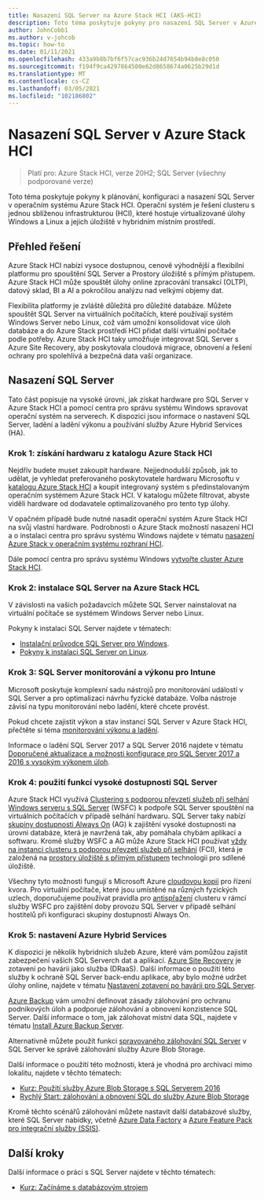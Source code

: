```yaml
---
title: Nasazení SQL Server na Azure Stack HCI (AKS-HCI)
description: Toto téma poskytuje pokyny pro nasazení SQL Server v Azure Stack HCI.
author: JohnCobb1
ms.author: v-johcob
ms.topic: how-to
ms.date: 01/11/2021
ms.openlocfilehash: 433a9b8b7bf6f57cac936b24d7654b94b8e8c050
ms.sourcegitcommit: f194f9ca4297864500e62d8658674a0625b29d1d
ms.translationtype: MT
ms.contentlocale: cs-CZ
ms.lasthandoff: 03/05/2021
ms.locfileid: "102186802"
---
```

# <a name="deploy-sql-server-on-azure-stack-hci"></a>Nasazení SQL Server v Azure Stack HCI

>Platí pro: Azure Stack HCI, verze 20H2; SQL Server (všechny podporované verze)

Toto téma poskytuje pokyny k plánování, konfiguraci a nasazení SQL Server v operačním systému Azure Stack HCI. Operační systém je řešení clusteru s jednou sblíženou infrastrukturou (HCI), které hostuje virtualizované úlohy Windows a Linux a jejich úložiště v hybridním místním prostředí.

## <a name="solution-overview"></a>Přehled řešení
Azure Stack HCI nabízí vysoce dostupnou, cenově výhodnější a flexibilní platformu pro spouštění SQL Server a Prostory úložiště s přímým přístupem. Azure Stack HCI může spouštět úlohy online zpracování transakcí (OLTP), datový sklad, BI a AI a pokročilou analýzu nad velkými objemy dat.

Flexibilita platformy je zvláště důležitá pro důležité databáze. Můžete spouštět SQL Server na virtuálních počítačích, které používají systém Windows Server nebo Linux, což vám umožní konsolidovat více úloh databáze a do Azure Stack prostředí HCI přidat další virtuální počítače podle potřeby. Azure Stack HCI taky umožňuje integrovat SQL Server s Azure Site Recovery, aby poskytovala cloudová migrace, obnovení a řešení ochrany pro spolehlivá a bezpečná data vaší organizace.

## <a name="deploy-sql-server"></a>Nasazení SQL Server
Tato část popisuje na vysoké úrovni, jak získat hardware pro SQL Server v Azure Stack HCI a pomocí centra pro správu systému Windows spravovat operační systém na serverech. K dispozici jsou informace o nastavení SQL Server, ladění a ladění výkonu a používání služby Azure Hybrid Services (HA).

### <a name="step-1-acquire-hardware-from-the-azure-stack-hci-catalog"></a>Krok 1: získání hardwaru z katalogu Azure Stack HCI
Nejdřív budete muset zakoupit hardware. Nejjednodušší způsob, jak to udělat, je vyhledat preferovaného poskytovatele hardwaru Microsoftu v [katalogu Azure Stack HCI](https://hcicatalog.azurewebsites.net) a koupit integrovaný systém s předinstalovaným operačním systémem Azure Stack HCI. V katalogu můžete filtrovat, abyste viděli hardware od dodavatele optimalizovaného pro tento typ úlohy.

V opačném případě bude nutné nasadit operační systém Azure Stack HCI na svůj vlastní hardware. Podrobnosti o Azure Stack možností nasazení HCI a o instalaci centra pro správu systému Windows najdete v tématu [nasazení Azure Stack v operačním systému rozhraní HCI](./operating-system.md).

Dále pomocí centra pro správu systému Windows [vytvořte cluster Azure Stack HCI](./create-cluster.md).

### <a name="step-2-install-sql-server-on-azure-stack-hci"></a>Krok 2: instalace SQL Server na Azure Stack HCL
V závislosti na vašich požadavcích můžete SQL Server nainstalovat na virtuální počítače se systémem Windows Server nebo Linux.

Pokyny k instalaci SQL Server najdete v tématech:
- [Instalační průvodce SQL Server pro Windows](/sql/database-engine/install-windows/install-sql-server?preserve-view=true&view=sql-server-ver15).
- [Pokyny k instalaci SQL Server on Linux](/sql/linux/sql-server-linux-setup?preserve-view=true&view=sql-server-ver15).

### <a name="step-3-monitor-and-performance-tune-sql-server"></a>Krok 3: SQL Server monitorování a výkonu pro Intune
Microsoft poskytuje komplexní sadu nástrojů pro monitorování událostí v SQL Server a pro optimalizaci návrhu fyzické databáze. Volba nástroje závisí na typu monitorování nebo ladění, které chcete provést.

Pokud chcete zajistit výkon a stav instancí SQL Server v Azure Stack HCI, přečtěte si téma [monitorování výkonu a ladění](/sql/relational-databases/performance/performance-monitoring-and-tuning-tools?preserve-view=true&view=sql-server-ver15).

Informace o ladění SQL Server 2017 a SQL Server 2016 najdete v tématu [Doporučené aktualizace a možnosti konfigurace pro SQL Server 2017 a 2016 s vysokým výkonem úloh](https://support.microsoft.com/help/4465518/recommended-updates-and-configurations-for-sql-server).

### <a name="step-4-use-sql-server-high-availability-features"></a>Krok 4: použití funkcí vysoké dostupnosti SQL Server
Azure Stack HCI využívá [Clustering s podporou převzetí služeb při selhání Windows serveru s SQL Server](/sql/sql-server/failover-clusters/windows/windows-server-failover-clustering-wsfc-with-sql-server) (WSFC) k podpoře SQL Server spouštění na virtuálních počítačích v případě selhání hardwaru. SQL Server taky nabízí [skupiny dostupnosti Always On](/sql/database-engine/availability-groups/windows/always-on-availability-groups-sql-server) (AG) k zajištění vysoké dostupnosti na úrovni databáze, která je navržená tak, aby pomáhala chybám aplikací a softwaru. Kromě služby WSFC a AG může Azure Stack HCI používat [vždy na instanci clusteru s podporou převzetí služeb při selhání](/sql/sql-server/failover-clusters/windows/always-on-failover-cluster-instances-sql-server) (FCI), která je založená na [prostory úložiště s přímým přístupem](/windows-server/storage/storage-spaces/storage-spaces-direct-overview) technologii pro sdílené úložiště.

Všechny tyto možnosti fungují s Microsoft Azure [cloudovou kopií](/windows-server/failover-clustering/deploy-cloud-witness) pro řízení kvora. Pro virtuální počítače, které jsou umístěné na různých fyzických uzlech, doporučujeme používat pravidla pro [antispřažení](/windows-server/failover-clustering/cluster-affinity) clusteru v rámci služby WSFC pro zajištění doby provozu SQL Server v případě selhání hostitelů při konfiguraci skupiny dostupnosti Always On.

### <a name="step-5-set-up-azure-hybrid-services"></a>Krok 5: nastavení Azure Hybrid Services
K dispozici je několik hybridních služeb Azure, které vám pomůžou zajistit zabezpečení vašich SQL Serverch dat a aplikací. [Azure Site Recovery](https://azure.microsoft.com/services/site-recovery/) je zotavení po havárii jako služba (DRaaS). Další informace o použití této služby k ochraně SQL Server back-endu aplikace, aby bylo možné udržet úlohy online, najdete v tématu [Nastavení zotavení po havárii pro SQL Server](/azure/site-recovery/site-recovery-sql).

[Azure Backup](https://azure.microsoft.com/services/backup/) vám umožní definovat zásady zálohování pro ochranu podnikových úloh a podporuje zálohování a obnovení konzistence SQL Server. Další informace o tom, jak zálohovat místní data SQL, najdete v tématu [Install Azure Backup Server](/azure/backup/backup-azure-microsoft-azure-backup).

Alternativně můžete použít funkci [spravovaného zálohování SQL Server](/sql/relational-databases/backup-restore/sql-server-managed-backup-to-microsoft-azure?preserve-view=true&view=sql-server-ver15) v SQL Server ke správě zálohování služby Azure Blob Storage.

Další informace o použití této možnosti, která je vhodná pro archivaci mimo lokalitu, najdete v těchto tématech: 

- [Kurz: Použití služby Azure Blob Storage s SQL Serverem 2016](/sql/relational-databases/tutorial-use-azure-blob-storage-service-with-sql-server-2016?preserve-view=true&view=sql-server-ver15)
- [Rychlý Start: zálohování a obnovení SQL do služby Azure Blob Storage](/sql/relational-databases/tutorial-sql-server-backup-and-restore-to-azure-blob-storage-service?preserve-view=true&tabs=SSMS&view=sql-server-ver15)

Kromě těchto scénářů zálohování můžete nastavit další databázové služby, které SQL Server nabídky, včetně [Azure Data Factory](/azure/machine-learning/team-data-science-process/move-sql-azure-adf) a [Azure Feature Pack pro integrační služby (SSIS)](/sql/integration-services/azure-feature-pack-for-integration-services-ssis?preserve-view=true&view=sql-server-ver15).

## <a name="next-steps"></a>Další kroky
Další informace o práci s SQL Server najdete v těchto tématech:
- [Kurz: Začínáme s databázovým strojem](/sql/relational-databases/tutorial-getting-started-with-the-database-engine?preserve-view=true&view=sql-server-ver15)